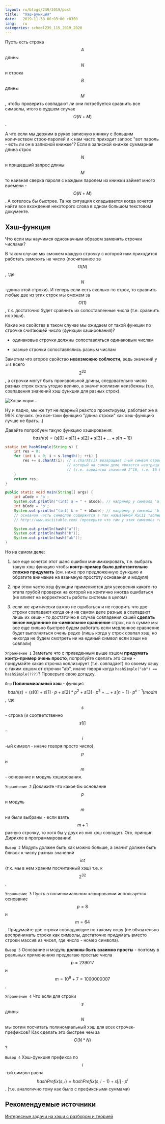 ```yaml
---
layout: ru/blogs/239/2019/post
title:  "Хэш-функция"
date:   2019-11-30 00:03:00 +0300
lang:   ru
categories: school239_115_2019_2020
---
```


Пусть есть строка $$A$$ длины $$N$$ и строка $$B$$ длины $$M$$, чтобы проверить совпадают ли они потребуется сравнить все символы, итого в худшем случае $$O(N+M)$$.

А что если мы держим в руках записную книжку с большим количеством строк-паролей и к нам часто приходит запрос "вот пароль - есть ли он в записной книжке"?
 Если в записной книжке суммарная длина строк $$N$$ и пришедший запрос длины $$M$$ то наивная сверка пароля с каждым паролем из книжки займет много времени - $$O(N+M)$$.
 А хотелось бы быстрее. Та же ситуация складывается когда хочется найти все вхождения некоторого слова в одном большом текстовом документе.

Хэш-функция
-----

Что если мы научимся однозначным образом заменять строчки числами?

В таком случае мы сможем каждую строчку с которой нам приходится работать заменять на число (посчитанное за $$O(N)$$, где $$N$$-длина этой строки). И теперь если есть сколько-то строк, то сравнить любые две из этих строк мы сможем за $$O(1)$$, т.к. достаточно будет сравнить их сопоставленные числа (т.е. сравнить их хэши).

Какие же свойства в таком случае мы ожидаем от такой функции по строчке считающей число (функции хэширования)?

 - одинаковые строчки должны сопоставляться одинаковым числам

 - разные строчки сопоставлялись разным числам

Заметим что второе свойство **невозможно соблюсти**, ведь значений у ```int``` всего $$2^{32}$$, а строчки могут быть произвольной длины, следовательно число разных строк сколь угодно велико, а значит коллизии неизбежны (т.е. совпадения значений хэш функции для разных строк).

![Хэши норм...](/static/2019/11/hash_norm.png)

Ну и ладно, мы же тут не ядерный реактор проектируем, работает же в 99% случаях. (но все-таки функцию "длина строки" как хэш-функцию лучше не брать...)

Давайте попробуем такую функцию хэширования: $$hash(s) = (s[0] + s[1] + s[2] + s[3] + ... + s[n-1])$$

```java
static int hashSimple(String s) {
    int res = 0;
    for (int i = 0; i < s.length(); ++i) {
        res += s.charAt(i); // s.charAt(i) возвращает i-ый символ строки типа char,
                            // который на самом деле является неотрицательным числом от 0 до 65535 включительно
                            // (т.е. вариантов значений 2^16, т.е. 16 бит, т.е. 2 байта)
    }
    return res;
}

public static void main(String[] args) {
    int aCode = 'a';
    System.out.println("(int) a = " + aCode); // например у символа 'a' код (т.е. сопоставляемое число) равен 97
    int bCode = 'b';
    System.out.println("(int) b = " + bCode); // например у символа 'b' код (т.е. сопоставляемое число) равен 98
    // основная часть символов содержится в так называемой ASCII таблице:
    // http://www.asciitable.com/ (проверьте что там у этих символов такие же коды)

    System.out.println(hash("a"));
    System.out.println(hash("b"));
    System.out.println(hash("ab"));
}
```
 
Но на самом деле:

1) все еще хочется этот шанс ошибки минимизировать, т.е. выбрать такую хэш функцию чтобы **контр-пример было действительно сложно придумать** (см. ниже про предложенную функцию и обратите внимание на взаимную простоту основания и модуля)
 
2) при этом часто хэш функции применяются для ускорения какого-то этапа грубой проверки на которой не критично иногда ошибаться (не влияет на корректность работы системы в целом)

3) если же критически важно не ошибаться и не говорить что две строки совпадают когда они на самом деле разные а совпадают лишь их хеши - то достаточно в случае совпадения хэшей **сделать явное медленное по-символьное сравнение** строк, но в сумме мы все еще сильно быстрее будем работать если медленное сравнение будет выполняться очень редко (лишь когда у строк совпал хэш, но никогда не будем смотреть ни на единый символ если хэши не совпали)

```Упражнение 1``` Заметьте что с приведенным выше хэшом **придумать контр-пример очень просто**, попробуйте сделать это сами - придумайте какая строчка коллизирует (т.е. совпадает) по своему хэшу с таким хэшом от строчки "ab", иначе говоря когда ```hashSimple("ab") == hashSimple(???)```? Проверьте свою догадку.

```Опр``` **Полиномиальный хэш** - функция $$hash(s) = (s[0] + s[1] \cdot p + s[2] * p^2 + s[3] \cdot p^3 + ... + s[n-1] \cdot p^{n-1}) mod m$$, где $$s$$ - строка (и соответственно $$s[i]$$ - $$i$$-ый символ - иначе говоря просто число), $$p$$ и $$m$$ - основание и модуль хэширования.

```Упражнение 2``` Докажите что какое бы основание $$p$$ и модуль $$m$$ ни были выбраны - если взять $$m+1$$ разную строчку, то хотя бы у двух из них хэш совпадет. Ого, принцип Дирихле в программировании! 

```Вывод 2``` Модуль должен быть как можно больше, а значит должен быть близок к числу разных значений $$int$$ (т.к. мы в нем храним посчитанный хэш) т.е. к $$2^{32}$$.

```Упражнение 3``` Пусть в полиномиальном хэшировании используется основание $$p=8$$ и $$m=64$$. Придумайте две строки совпадающие по такому хэшу (не обязательно воспринимать строки как символы, достаточно придумать вместо строки массив из чисел, где число - номер символа).

```Вывод 3``` Основание и модуль **должны быть взаимно просты** - поэтому в реальных применениях предлагаю простые числа $$p=239017$$ и $$m=10^9+7=1000000007$$.

```Упражнение 4``` Что если для строки $$s$$ длины $$N$$ мы хотим посчитать полиномиальный хэш для всех строчек-префиксов? Как сделать это быстрее чем за $$O(N*N)$$?

```Вывод 4``` Хэш-функция префикса по $$i$$-ый символ равна $$hashPrefix(s, i) = hashPrefix(s, i-1) + s[i] \cdot p^{i}$$. (т.е. аналогично тому как было с префиксными суммами)

Рекомендуемые источники
-----

[Интересные задачи на хэши с разбором и теорией](https://codeforces.com/blog/entry/60445)
